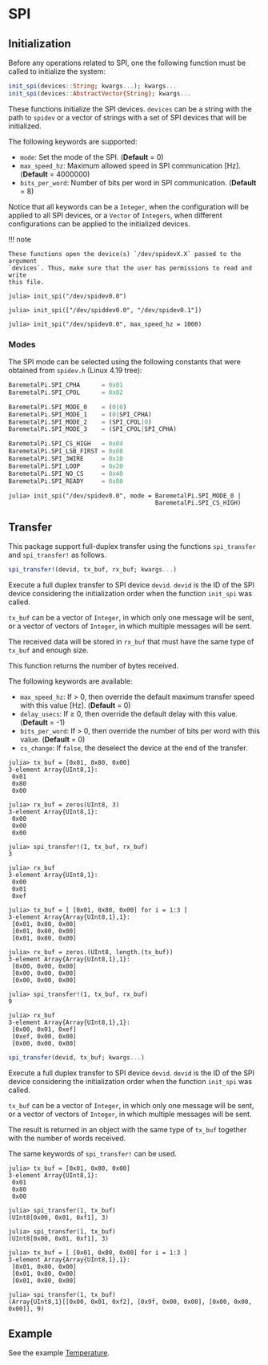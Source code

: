 SPI
===

## Initialization

Before any operations related to SPI, one the following function must be called
to initialize the system:

```julia
init_spi(devices::String; kwargs...); kwargs...
init_spi(devices::AbstractVector{String}; kwargs...
```

These functions initialize the SPI devices. `devices` can be a string with the
path to `spidev` or a vector of strings with a set of SPI devices that will be
initialized.

The following keywords are supported:

* `mode`: Set the mode of the SPI. (**Default** = 0)
* `max_speed_hz`: Maximum allowed speed in SPI communication [Hz].
                  (**Default** = 4000000)
* `bits_per_word`: Number of bits per word in SPI communication.
                   (**Default** = 8)

Notice that all keywords can be a `Integer`, when the configuration will be
applied to all SPI devices, or a `Vector` of `Integers`, when different
configurations can be applied to the initialized devices.

!!! note

    These functions open the device(s) `/dev/spidevX.X` passed to the argument
    `devices`. Thus, make sure that the user has permissions to read and write
    this file.

```julia-repl
julia> init_spi("/dev/spidev0.0")

julia> init_spi(["/dev/spiddev0.0", "/dev/spidev0.1"])

julia> init_spi("/dev/spidev0.0", max_speed_hz = 1000)

```

### Modes

The SPI mode can be selected using the following constants that were obtained
from `spidev.h` (Linux 4.19 tree):

```julia
BaremetalPi.SPI_CPHA      = 0x01
BaremetalPi.SPI_CPOL      = 0x02

BaremetalPi.SPI_MODE_0    = (0|0)
BaremetalPi.SPI_MODE_1    = (0|SPI_CPHA)
BaremetalPi.SPI_MODE_2    = (SPI_CPOL|0)
BaremetalPi.SPI_MODE_3    = (SPI_CPOL|SPI_CPHA)

BaremetalPi.SPI_CS_HIGH   = 0x04
BaremetalPi.SPI_LSB_FIRST = 0x08
BaremetalPi.SPI_3WIRE     = 0x10
BaremetalPi.SPI_LOOP      = 0x20
BaremetalPi.SPI_NO_CS     = 0x40
BaremetalPi.SPI_READY     = 0x80
```

```julia-repl
julia> init_spi("/dev/spidev0.0", mode = BaremetalPi.SPI_MODE_0 |
                                         BaremetalPi.SPI_CS_HIGH)
```

## Transfer

This package support full-duplex transfer using the functions `spi_transfer` and
`spi_transfer!` as follows.

```julia
spi_transfer!(devid, tx_buf, rx_buf; kwargs...)
```

Execute a full duplex transfer to SPI device `devid`. `devid` is the ID of the
SPI device considering the initialization order when the function `init_spi` was
called.

`tx_buf` can be a vector of `Integer`, in which only one message will be sent,
or a vector of vectors of `Integer`, in which multiple messages will be sent.

The received data will be stored in `rx_buf` that must have the same type of
`tx_buf` and enough size.

This function returns the number of bytes received.

The following keywords are available:

* `max_speed_hz`: If > 0, then override the default maximum transfer speed with
                  this value [Hz]. (**Default** = 0)
* `delay_usecs`: If ≥ 0, then override the default delay with this value.
                 (**Default** = -1)
* `bits_per_word`: If > 0, then override the number of bits per word with this
                   value. (**Default** = 0)
* `cs_change`: If `false`, the deselect the device at the end of the transfer.

```julia-repl
julia> tx_buf = [0x01, 0x80, 0x00]
3-element Array{UInt8,1}:
 0x01
 0x80
 0x00

julia> rx_buf = zeros(UInt8, 3)
3-element Array{UInt8,1}:
 0x00
 0x00
 0x00

julia> spi_transfer!(1, tx_buf, rx_buf)
3

julia> rx_buf
3-element Array{UInt8,1}:
 0x00
 0x01
 0xef

julia> tx_buf = [ [0x01, 0x80, 0x00] for i = 1:3 ]
3-element Array{Array{UInt8,1},1}:
 [0x01, 0x80, 0x00]
 [0x01, 0x80, 0x00]
 [0x01, 0x80, 0x00]

julia> rx_buf = zeros.(UInt8, length.(tx_buf))
3-element Array{Array{UInt8,1},1}:
 [0x00, 0x00, 0x00]
 [0x00, 0x00, 0x00]
 [0x00, 0x00, 0x00]

julia> spi_transfer!(1, tx_buf, rx_buf)
9

julia> rx_buf
3-element Array{Array{UInt8,1},1}:
 [0x00, 0x01, 0xef]
 [0xef, 0x00, 0x00]
 [0x00, 0x00, 0x00]
```

```julia
spi_transfer(devid, tx_buf; kwargs...)
```

Execute a full duplex transfer to SPI device `devid`. `devid` is the ID of the
SPI device considering the initialization order when the function `init_spi` was
called.

`tx_buf` can be a vector of `Integer`, in which only one message will be sent,
or a vector of vectors of `Integer`, in which multiple messages will be sent.

The result is returned in an object with the same type of `tx_buf` together with
the number of words received.

The same keywords of `spi_transfer!` can be used.

```julia-repl
julia> tx_buf = [0x01, 0x80, 0x00]
3-element Array{UInt8,1}:
 0x01
 0x80
 0x00

julia> spi_transfer(1, tx_buf)
(UInt8[0x00, 0x01, 0xf1], 3)

julia> spi_transfer(1, tx_buf)
(UInt8[0x00, 0x01, 0xf1], 3)

julia> tx_buf = [ [0x01, 0x80, 0x00] for i = 1:3 ]
3-element Array{Array{UInt8,1},1}:
 [0x01, 0x80, 0x00]
 [0x01, 0x80, 0x00]
 [0x01, 0x80, 0x00]

julia> spi_transfer(1, tx_buf)
(Array{UInt8,1}[[0x00, 0x01, 0xf2], [0x9f, 0x00, 0x00], [0x00, 0x00, 0x00]], 9)
```

## Example

See the example [Temperature](@ref).
